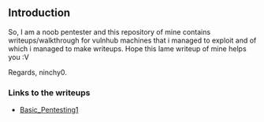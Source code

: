 ## Introduction
So, I am a noob pentester and this repository of mine contains writeups/walkthrough
for vulnhub machines that i managed to exploit and of which i managed to make
writeups. Hope this lame writeup of mine helps you :V

Regards, ninchy0.

### Links to the writeups
- [Basic_Pentesting1](https://github.com/ninchy0/vulnhub-writeups/blob/main/Basic_pentesting1/basic_pentesting1.md)